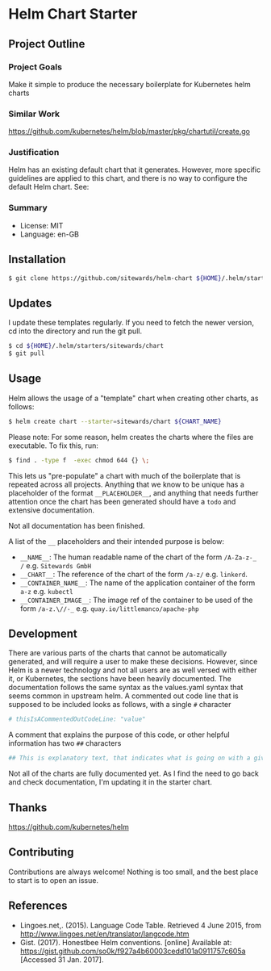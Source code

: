 # Helm Chart Starter

## Project Outline

### Project Goals

Make it simple to produce the necessary boilerplate for Kubernetes helm charts

### Similar Work

https://github.com/kubernetes/helm/blob/master/pkg/chartutil/create.go

### Justification

Helm has an existing default chart that it generates. However, more specific guidelines are applied to this chart,
and there is no way to configure the default Helm chart. See:

### Summary

* License: MIT
* Language: en-GB

## Installation

```bash
$ git clone https://github.com/sitewards/helm-chart ${HOME}/.helm/starters/sitewards/chart
```

## Updates

I update these templates regularly. If you need to fetch the newer version, cd into the directory and run the git pull.

```bash
$ cd ${HOME}/.helm/starters/sitewards/chart
$ git pull
```

## Usage

Helm allows the usage of a "template" chart when creating other charts, as follows:

```bash
$ helm create chart --starter=sitewards/chart ${CHART_NAME}
```

Please note: For some reason, helm creates the charts where the files are executable. To fix this, run:

```bash
$ find . -type f  -exec chmod 644 {} \;
```

This lets us "pre-populate" a chart with much of the boilerplate that is repeated across all projects. Anything that
we know to be unique has a placeholder of the format `__PLACEHOLDER__`, and anything that needs further attention
once the chart has been generated should have a `todo` and extensive documentation.

Not all documentation has been finished.

A list of the `__` placeholders and their intended purpose is below:

* `__NAME__`: The human readable name of the chart of the form `/A-Za-z-_ /` e.g. `Sitewards GmbH`
* `__CHART__`: The reference of the chart of the form `/a-z/` e.g. `linkerd`.
* `__CONTAINER_NAME__`:  The name of the application container of the form `a-z` e.g. `kubectl`
* `__CONTAINER_IMAGE__`: The image ref of the container to be used of the form `/a-z.\//-_` e.g. `quay.io/littlemanco/apache-php`

## Development

There are various parts of the charts that cannot be automatically generated, and will require a user to make these
decisions. However, since Helm is a newer technology and not all users are as well versed with either it, or Kubernetes,
the sections have been heavily documented. The documentation follows the same syntax as the values.yaml syntax that
seems common in upstream helm. A commented out code line that is supposed to be included looks as follows, with a single
`#` character

```yaml
# thisIsACommentedOutCodeLine: "value"
```

A comment that explains the purpose of this code, or other helpful information has two `##` characters

```yaml
## This is explanatory text, that indicates what is going on with a given line of code.
```

Not all of the charts are fully documented yet. As I find the need to go back and check documentation, I'm updating it
in the starter chart.

## Thanks

https://github.com/kubernetes/helm

## Contributing

Contributions are always welcome! Nothing is too small, and the best place to start is to open an issue.

## References

- Lingoes.net,. (2015). Language Code Table. Retrieved 4 June 2015, from http://www.lingoes.net/en/translator/langcode.htm
- Gist. (2017). Honestbee Helm conventions. [online] Available at: https://gist.github.com/so0k/f927a4b60003cedd101a0911757c605a [Accessed 31 Jan. 2017].
